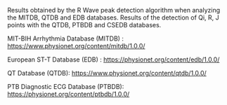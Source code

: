 Results obtained by the R Wave peak detection algorithm when analyzing the MITDB, QTDB and EDB databases.
Results of the detection of Qi, R, J points with the QTDB, PTBDB and CSEDB databases.

MIT-BIH Arrhythmia Database (MITDB) :
https://www.physionet.org/content/mitdb/1.0.0/

European ST-T Database (EDB) :
https://physionet.org/content/edb/1.0.0/

QT Database (QTDB):
https://www.physionet.org/content/qtdb/1.0.0/

PTB Diagnostic ECG Database (PTBDB):
https://physionet.org/content/ptbdb/1.0.0/

